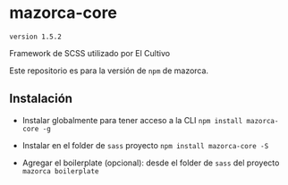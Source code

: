 # mazorca-core 
`version 1.5.2`

Framework de SCSS utilizado por El Cultivo

Este repositorio es para la versión de `npm` de mazorca.

## Instalación

* Instalar globalmente para tener acceso a la CLI
`npm install mazorca-core -g`

* Instalar en el folder de `sass` proyecto
`npm install mazorca-core -S`

* Agregar el boilerplate (opcional): desde el folder de `sass` del proyecto
`mazorca boilerplate`

